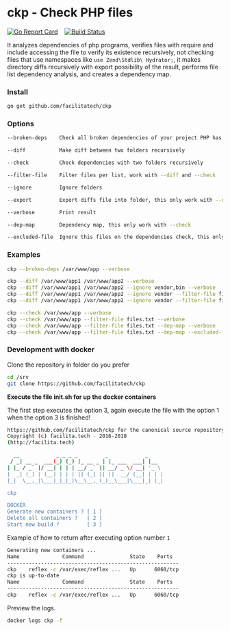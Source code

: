 # ckp - Check PHP files

[![Go Report Card](https://goreportcard.com/badge/github.com/facilitatech/ckp)](https://goreportcard.com/report/github.com/facilitatech/ckp) &nbsp;&nbsp; [![Build Status](https://travis-ci.org/facilitatech/ckp.svg?branch=master)](https://travis-ci.org/facilitatech/ckp)


It analyzes dependencies of php programs, verifies files with require and include accessing 
the file to verify its existence recursively, not checking files that use namespaces 
like `use Zend\Stdlib\ Hydrator;`, it makes directory diffs recursively with export 
possibility of the result, performs file list dependency analysis, and creates a dependency map.

### Install
```bash
go get github.com/facilitatech/ckp
```

### Options

```bash
--broken-deps    Check all broken dependencies of your project PHP has

--diff           Make diff between two folders recursively

--check          Check dependencies with two folders recursively

--filter-file    Filter files per list, work with --diff and --check

--ignore         Ignore folders

--export         Export diffs file into folder, this only work with --diff

--verbose        Print result

--dep-map        Dependency map, this only work with --check

--excluded-file  Ignore this files on the dependencies check, this only work with --check
```

### Examples

```bash
ckp --broken-deps /var/www/app --verbose

ckp --diff /var/www/app1 /var/www/app2 --verbose
ckp --diff /var/www/app1 /var/www/app2 --ignore vendor,bin --verbose
ckp --diff /var/www/app1 /var/www/app2 --ignore vendor --filter-file files.txt --verbose
ckp --diff /var/www/app1 /var/www/app2 --ignore vendor --filter-file files.txt --export --verbose

ckp --check /var/www/app --verbose
ckp --check /var/www/app --filter-file files.txt --verbose
ckp --check /var/www/app --filter-file files.txt --dep-map --verbose
ckp --check /var/www/app --filter-file files.txt --dep-map --excluded-file ignore-files.txt --verbose
```


### Development with docker
Clone the repository in folder do you prefer
```bash
cd /srv
git clone https://github.com/facilitatech/ckp
```

**Execute the file init.sh for up the docker containers**

The first step executes the option 3, again execute the file with the option 1 when the option 3 is finished!
```bash
https://github.com/facilitatech/ckp for the canonical source repository
Copyright (c) facilita.tech - 2016-2018
(http://facilita.tech)

  __            _ _ _ _         _            _
 / _| __ _  ___(_) (_) |_ __ _ | |_ ___  ___| |__
| |_ / _` |/ __| | | | __/ _` || __/ _ \/ __| '_ \
|  _| (_| | (__| | | | || (_| || ||  __/ (__| | | |
|_|  \__,_|\___|_|_|_|\__\__,_(_)__\___|\___|_| |_|

ckp

DOCKER
Generate new containers ? [ 1 ]
Delete all containers ?   [ 2 ]
Start new build ?         [ 3 ]
```

Example of how to return after executing option number `1`
```bash
Generating new containers ...
Name              Command               State    Ports
--------------------------------------------------------
ckp    reflex -c /var/exec/reflex ...   Up      6060/tcp
ckp is up-to-date
Name              Command               State    Ports
--------------------------------------------------------
ckp    reflex -c /var/exec/reflex ...   Up      6060/tcp
```

Preview the logs.
```bash
docker logs ckp -f
```